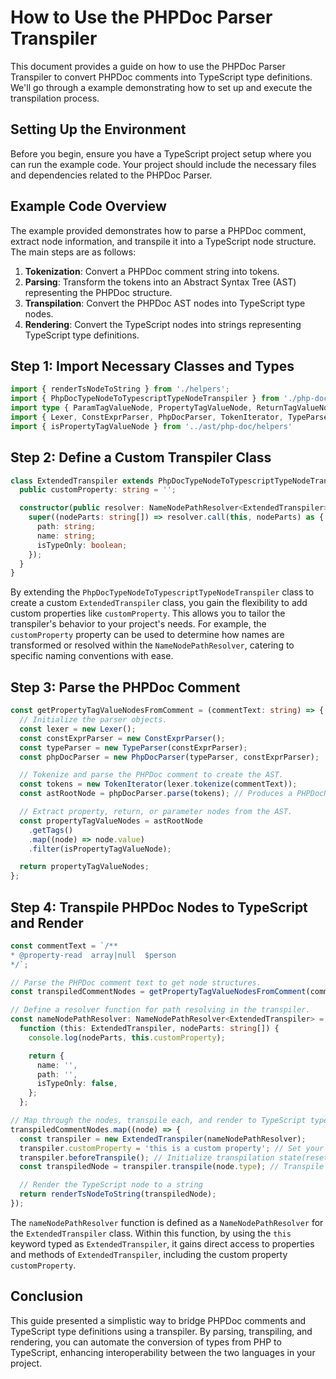# How to Use the PHPDoc Parser Transpiler

This document provides a guide on how to use the PHPDoc Parser Transpiler to convert PHPDoc comments into TypeScript type definitions. We'll go through a example demonstrating how to set up and execute the transpilation process.

## Setting Up the Environment

Before you begin, ensure you have a TypeScript project setup where you can run the example code. Your project should include the necessary files and dependencies related to the PHPDoc Parser.

## Example Code Overview

The example provided demonstrates how to parse a PHPDoc comment, extract node information, and transpile it into a TypeScript node structure. The main steps are as follows:

1. **Tokenization**: Convert a PHPDoc comment string into tokens.
2. **Parsing**: Transform the tokens into an Abstract Syntax Tree (AST) representing the PHPDoc structure.
3. **Transpilation**: Convert the PHPDoc AST nodes into TypeScript type nodes.
4. **Rendering**: Convert the TypeScript nodes into strings representing TypeScript type definitions.

## Step 1: Import Necessary Classes and Types

```TypeScript
import { renderTsNodeToString } from './helpers';
import { PhpDocTypeNodeToTypescriptTypeNodeTranspiler } from './php-doc-to-typescript-type-transpiler';
import type { ParamTagValueNode, PropertyTagValueNode, ReturnTagValueNode } from '../ast/php-doc';
import { Lexer, ConstExprParser, PhpDocParser, TokenIterator, TypeParser } from '../lexer/parser';
import { isPropertyTagValueNode } from '../ast/php-doc/helpers'
```

## Step 2: Define a Custom Transpiler Class

```TypeScript
class ExtendedTranspiler extends PhpDocTypeNodeToTypescriptTypeNodeTranspiler {
  public customProperty: string = '';

  constructor(public resolver: NameNodePathResolver<ExtendedTranspiler>) {
    super((nodeParts: string[]) => resolver.call(this, nodeParts) as {
      path: string;
      name: string;
      isTypeOnly: boolean;
    });
  }
}
```

By extending the `PhpDocTypeNodeToTypescriptTypeNodeTranspiler` class to create a custom `ExtendedTranspiler` class, you gain the flexibility to add custom properties like `customProperty`. This allows you to tailor the transpiler's behavior to your project's needs. For example, the `customProperty` property can be used to determine how names are transformed or resolved within the `NameNodePathResolver`, catering to specific naming conventions with ease.

## Step 3: Parse the PHPDoc Comment

```TypeScript
const getPropertyTagValueNodesFromComment = (commentText: string) => {
  // Initialize the parser objects.
  const lexer = new Lexer();
  const constExprParser = new ConstExprParser();
  const typeParser = new TypeParser(constExprParser);
  const phpDocParser = new PhpDocParser(typeParser, constExprParser);

  // Tokenize and parse the PHPDoc comment to create the AST.
  const tokens = new TokenIterator(lexer.tokenize(commentText));
  const astRootNode = phpDocParser.parse(tokens); // Produces a PHPDocNode

  // Extract property, return, or parameter nodes from the AST.
  const propertyTagValueNodes = astRootNode
    .getTags()
    .map((node) => node.value)
    .filter(isPropertyTagValueNode);

  return propertyTagValueNodes;
};
```

## Step 4: Transpile PHPDoc Nodes to TypeScript and Render

```TypeScript
const commentText = `/**
* @property-read  array|null  $person
*/`;

// Parse the PHPDoc comment text to get node structures.
const transpiledCommentNodes = getPropertyTagValueNodesFromComment(commentText);

// Define a resolver function for path resolving in the transpiler.
const nameNodePathResolver: NameNodePathResolver<ExtendedTranspiler> =
  function (this: ExtendedTranspiler, nodeParts: string[]) {
    console.log(nodeParts, this.customProperty);

    return {
      name: '',
      path: '',
      isTypeOnly: false,
    };
  };

// Map through the nodes, transpile each, and render to TypeScript type strings.
transpiledCommentNodes.map((node) => {
  const transpiler = new ExtendedTranspiler(nameNodePathResolver);
  transpiler.customProperty = 'this is a custom property'; // Set your configurations
  transpiler.beforeTranspile(); // Initialize transpilation state(reset the state of importDeclarations)
  const transpiledNode = transpiler.transpile(node.type); // Transpile the node

  // Render the TypeScript node to a string
  return renderTsNodeToString(transpiledNode);
});
```

The `nameNodePathResolver` function is defined as a `NameNodePathResolver` for the `ExtendedTranspiler` class. Within this function, by using the `this` keyword typed as `ExtendedTranspiler`, it gains direct access to properties and methods of `ExtendedTranspiler`, including the custom property `customProperty`.

## Conclusion

This guide presented a simplistic way to bridge PHPDoc comments and TypeScript type definitions using a transpiler. By parsing, transpiling, and rendering, you can automate the conversion of types from PHP to TypeScript, enhancing interoperability between the two languages in your project.
